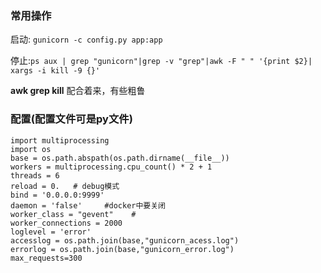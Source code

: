 ### 常用操作

启动:
`gunicorn -c config.py app:app`

停止:`ps aux | grep "gunicorn"|grep -v "grep"|awk -F " " '{print $2}| xargs -i kill -9 {}'`

**awk grep kill** 配合着来，有些粗鲁
<!--more-->

### 配置(配置文件可是py文件)

```
import multiprocessing
import os
base = os.path.abspath(os.path.dirname(__file__))
workers = multiprocessing.cpu_count() * 2 + 1
threads = 6
reload = 0.   # debug模式
bind = '0.0.0.0:9999'
daemon = 'false'     #docker中要关闭
worker_class = "gevent"    #
worker_connections = 2000
loglevel = 'error'
accesslog = os.path.join(base,"gunicorn_acess.log")
errorlog = os.path.join(base,"gunicorn_error.log")
max_requests=300
```